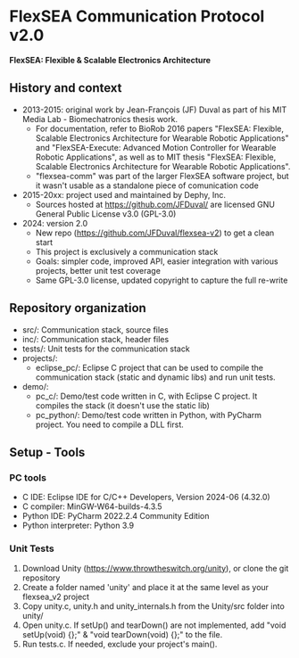 # FlexSEA Communication Protocol v2.0

**FlexSEA: Flexible & Scalable Electronics Architecture**

## History and context

- 2013-2015: original work by Jean-François (JF) Duval as part of his MIT Media Lab - Biomechatronics thesis work.
  - For documentation, refer to BioRob 2016 papers "FlexSEA: Flexible, Scalable Electronics Architecture for Wearable Robotic Applications" and "FlexSEA-Execute: Advanced Motion Controller for Wearable Robotic Applications", as well as to MIT thesis "FlexSEA: Flexible, Scalable Electronics Architecture for Wearable Robotic Applications".
  - "flexsea-comm" was part of the larger FlexSEA software project, but it wasn't usable as a standalone piece of comunication code
- 2015-20xx: project used and maintained by Dephy, Inc.
  - Sources hosted at https://github.com/JFDuval/ are licensed GNU General Public License v3.0 (GPL-3.0)
- 2024: version 2.0
  - New repo (https://github.com/JFDuval/flexsea-v2) to get a clean start
  - This project is exclusively a communication stack
  - Goals: simpler code, improved API, easier integration with various projects, better unit test coverage
  - Same GPL-3.0 license, updated copyright to capture the full re-write

## Repository organization

- src/: Communication stack, source files
- inc/: Communication stack, header files
- tests/: Unit tests for the communication stack
- projects/:
  - eclipse_pc/: Eclipse C project that can be used to compile the communication stack (static and dynamic libs) and run unit tests.
- demo/:
  - pc_c/: Demo/test code written in C, with Eclipse C project. It compiles the stack (it doesn't use the static lib)
  - pc_python/: Demo/test code written in Python, with PyCharm project. You need to compile a DLL first.

## Setup - Tools

### PC tools

- C IDE: Eclipse IDE for C/C++ Developers, Version 2024-06 (4.32.0)
- C compiler: MinGW-W64-builds-4.3.5
- Python IDE: PyCharm 2022.2.4 Community Edition
- Python interpreter: Python 3.9

### Unit Tests

1. Download Unity (https://www.throwtheswitch.org/unity), or clone the git repository
1. Create a folder named 'unity' and place it at the same level as your flexsea_v2 project
1. Copy unity.c, unity.h and unity_internals.h from the Unity/src folder into unity/ 
1. Open unity.c. If setUp() and tearDown() are not implemented, add "void setUp(void) {};" & "void tearDown(void) {};" to the file.
1. Run tests.c. If needed, exclude your project's main().
